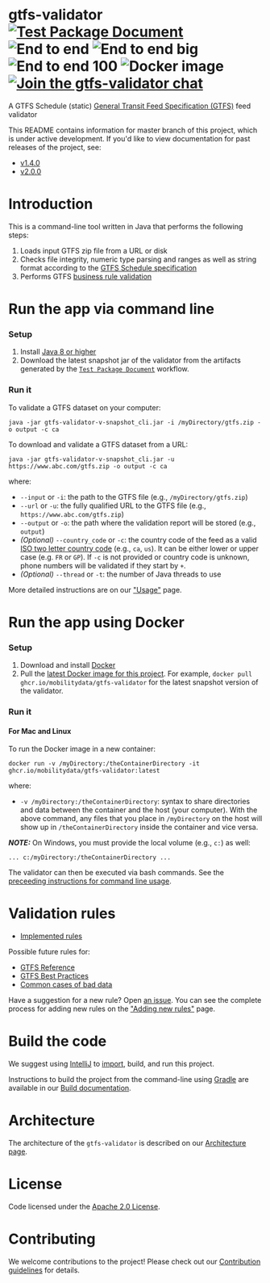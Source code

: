# gtfs-validator [![Test Package Document](https://github.com/MobilityData/gtfs-validator/workflows/Test%20Package%20Document/badge.svg)](https://github.com/MobilityData/gtfs-validator/actions?query=workflow%3A%22Test+Package+Document%22) ![End to end](https://github.com/MobilityData/gtfs-validator/workflows/End%20to%20end/badge.svg) ![End to end big](https://github.com/MobilityData/gtfs-validator/workflows/End%20to%20end%20big/badge.svg) ![End to end 100](https://github.com/MobilityData/gtfs-validator/workflows/End%20to%20end%20100/badge.svg) ![Docker image](https://github.com/MobilityData/gtfs-validator/actions/workflows/docker.yml/badge.svg) [![Join the gtfs-validator chat](https://mobilitydata-io.herokuapp.com/badge.svg)](https://mobilitydata-io.herokuapp.com/)

A GTFS Schedule (static) [General Transit Feed Specification (GTFS)](https://gtfs.mobilitydata.org/spec/gtfs-schedule) feed validator

This README contains information for master branch of this project, which is under active development. If you'd like to view documentation for past releases of the project, see:
* [v1.4.0](https://github.com/MobilityData/gtfs-validator/blob/v1.4.0/README.md)
* [v2.0.0](https://github.com/MobilityData/gtfs-validator/blob/v2.0.0/README.md)

# Introduction
This is a command-line tool written in Java that performs the following steps:
1. Loads input GTFS zip file from a URL or disk
1. Checks file integrity, numeric type parsing and ranges as well as string format according to the [GTFS Schedule specification](https://gtfs.mobilitydata.org/spec/gtfs-schedule#h.hc443y62gb8c)
1. Performs GTFS [business rule validation](/RULES.md)

# Run the app via command line
### Setup
1. Install [Java 8 or higher](https://www.oracle.com/java/technologies/javase-downloads.html)
1. Download the latest snapshot jar of the validator from the artifacts generated by the [`Test Package Document`](https://github.com/MobilityData/gtfs-validator/actions/workflows/test_pack_doc.yml) workflow.

### Run it
To validate a GTFS dataset on your computer:

`java -jar gtfs-validator-v-snapshot_cli.jar -i /myDirectory/gtfs.zip -o output -c ca` 

To download and validate a GTFS dataset from a URL:

`java -jar gtfs-validator-v-snapshot_cli.jar -u https://www.abc.com/gtfs.zip -o output -c ca`

where:
* `--input` or `-i`: the path to the GTFS file (e.g., `/myDirectory/gtfs.zip`)
* `--url` or `-u`: the fully qualified URL to the GTFS file (e.g., `https://www.abc.com/gtfs.zip`)
* `--output` or `-o`: the path where the validation report will be stored (e.g., `output`)
* *(Optional)* `--country_code` or `-c`: the country code of the feed as a valid [ISO two letter country code](https://en.wikipedia.org/wiki/ISO_3166-1_alpha-2) (e.g., `ca`, `us`). It can be either lower or upper case (e.g. `FR` or `GP`). If `-c` is not provided or country code is unknown, phone numbers will be validated if they start by `+`.   
* *(Optional)* `--thread` or `-t`: the number of Java threads to use

More detailed instructions are on our ["Usage"](/docs/USAGE.md) page.

# Run the app using Docker
### Setup
1. Download and install [Docker](https://docs.docker.com/get-started/)
1. Pull the [latest Docker image for this project](https://github.com/orgs/MobilityData/packages/container/package/gtfs-validator). For example, `docker pull ghcr.io/mobilitydata/gtfs-validator` for the latest snapshot version of the validator.

### Run it

#### For Mac and Linux

To run the Docker image in a new container:

`docker run -v /myDirectory:/theContainerDirectory -it ghcr.io/mobilitydata/gtfs-validator:latest`

where:
* `-v /myDirectory:/theContainerDirectory`: syntax to share directories and data between the container and the host (your computer). With the above command, any files that you place in `/myDirectory` on the host will show up in `/theContainerDirectory` inside the container and vice versa.

***NOTE:*** On Windows, you must provide the local volume (e.g., `c:`) as well:

`... c:/myDirectory:/theContainerDirectory ...`

The validator can then be executed via bash commands. See the [preceeding instructions for command line usage](#run-the-app-via-command-line).

# Validation rules
* [Implemented rules](/RULES.md)

Possible future rules for:
* [GTFS Reference](https://github.com/MobilityData/gtfs-validator/labels/Rules%20-%20GTFS%20Reference)
* [GTFS Best Practices](https://github.com/MobilityData/gtfs-validator/labels/Rules%20-%20GTFS%20Best%20Practices)
* [Common cases of bad data](https://github.com/MobilityData/gtfs-validator/labels/Rules%20-%20Common%20cases%20of%20bad%20data)

Have a suggestion for a new rule? Open [an issue](https://github.com/MobilityData/gtfs-validator/issues/new/choose). You can see the complete process for adding new rules on the ["Adding new rules"](/docs/NEW_RULES.md) page.

# Build the code
We suggest using [IntelliJ](https://www.jetbrains.com/idea/download/) to [import](https://www.jetbrains.com/help/idea/import-project-or-module-wizard.html), build, and run this project.

Instructions to build the project from the command-line using [Gradle](https://gradle.org/) are available in our [Build documentation](/docs/BUILD.md).

# Architecture
The architecture of the `gtfs-validator` is described on our [Architecture page](/docs/ARCHITECTURE.md).

# License
Code licensed under the [Apache 2.0 License](http://www.apache.org/licenses/LICENSE-2.0).

# Contributing
We welcome contributions to the project! Please check out our [Contribution guidelines](/docs/CONTRIBUTING.md) for details. 
